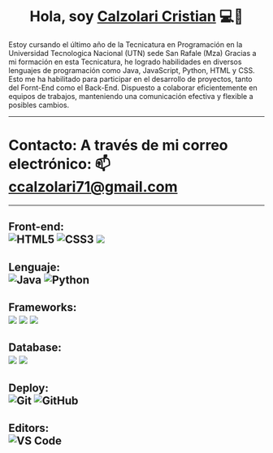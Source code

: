 <h1 align="center">Hola, soy <a href="https://aristi.dev">Calzolari Cristian</a> 💻👋</h1>
Estoy cursando el último año de la Tecnicatura en Programación en la Universidad Tecnologica Nacional (UTN) sede San Rafale (Mza)
Gracias a mi formación en esta Tecnicatura, he logrado habilidades en diversos lenguajes de programación como Java, JavaScript, Python, HTML y CSS.
Esto me ha habilitado para participar en el desarrollo de proyectos, tanto del Fornt-End como el Back-End.
Dispuesto a colaborar eficientemente en equipos de trabajos, manteniendo una comunicación efectiva y flexible a posibles cambios. 

---
# Contacto: A través de mi correo electrónico: 📫 ccalzolari71@gmail.com
---
Front-end:
 <br>
![HTML5](https://img.shields.io/badge/-HTML5-%23E44D27?style=flat-square&logo=html5&logoColor=ffffff)
![CSS3](https://img.shields.io/badge/-CSS3-%231572B6?style=flat-square&logo=css3)
<img src="https://img.shields.io/badge/-JavaScript-eed718?style=flat&logo=javascript&logoColor=ffffff">
---
Lenguaje:
<br>
![Java](https://img.shields.io/badge/Java-orange?style=flat&logo=java&logoColor=white&link=https://github.com/pranjaljain0)
![Python](http://img.shields.io/badge/-Python-3776AB?style=flat-square&logo=python&logoColor=ffff4a)
---
Frameworks:
 <br>
<img src="https://img.shields.io/badge/-Node.js-3C873A?style=flat&logo=Node.js&logoColor=white"> <img src="https://img.shields.io/badge/-Bootstrap-563D7C?style=flat&logo=bootstrap&logoColor=white"> <img src="https://img.shields.io/badge/-django-black?style=flat&logo=django">
---
Database:
 <br>
<img src="https://img.shields.io/badge/-MySQL-F29111?style=flat&logo=mysql&logoColor=FFFFFF"> <img src="https://img.shields.io/badge/-MongoDB-4DB33D?style=flat&logo=mongodb&logoColor=FFFFFF">
---
Deploy:
<br>
![Git](https://img.shields.io/badge/-Git-black?style=flat-square&logo=git)
![GitHub](https://img.shields.io/badge/-GitHub-181717?style=flat-square&logo=github)
---
Editors:
<br>
![VS Code](http://img.shields.io/badge/-VS%20Code-007ACC?style=flat-square&logo=visual-studio-code)
---

